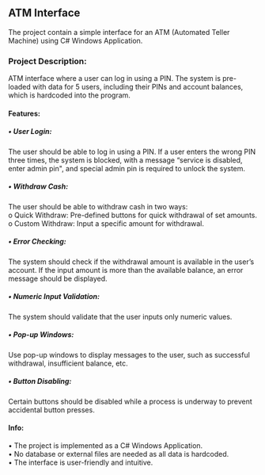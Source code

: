 ## ATM Interface
<p>The project contain a simple interface for an ATM (Automated Teller Machine) using C# Windows Application.</p>
<h3>Project Description:</h3>
ATM interface where a user can log in using a PIN. The system is pre-loaded with data for 5 users, including their PINs and account balances, which is 
hardcoded into the program.<br>
 
<h4>Features:</h4>
<h5>• User Login:</h5> The user should be able to log in using a PIN. If a user enters the wrong PIN three 
times, the system is blocked, with a message “service is disabled, enter admin pin", and 
special admin pin is required to unlock the system.<br>
<h5>• Withdraw Cash:</h5> The user should be able to withdraw cash in two ways:<br>
o Quick Withdraw: Pre-defined buttons for quick withdrawal of set amounts.<br>
o Custom Withdraw: Input a specific amount for withdrawal.<br>
<h5>• Error Checking:</h5> The system should check if the withdrawal amount is available in the user’s 
account. If the input amount is more than the available balance, an error message should be 
displayed.<br>
<h5>• Numeric Input Validation:</h5> The system should validate that the user inputs only numeric values.<br>
<h5>• Pop-up Windows:</h5> Use pop-up windows to display messages to the user, such as successful 
withdrawal, insufficient balance, etc.<br>
<h5>• Button Disabling:</h5> Certain buttons should be disabled while a process is underway to prevent 
accidental button presses.<br>

<h4>Info:</h4>
• The project is implemented as a C# Windows Application.<br>
• No database or external files are needed as all data is hardcoded.<br>
• The interface is user-friendly and intuitive.<br>
